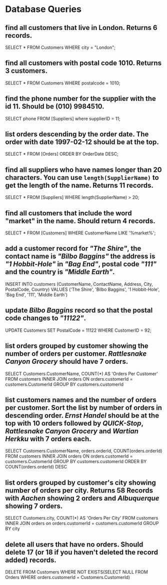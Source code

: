 # Database Queries

## find all customers that live in London. Returns 6 records.
SELECT * FROM Customers WHERE city = "London";

## find all customers with postal code 1010. Returns 3 customers.
SELECT * FROM Customers WHERE postalcode = 1010;

## find the phone number for the supplier with the id 11. Should be (010) 9984510.
SELECT phone FROM [Suppliers] where supplierID = 11;

## list orders descending by the order date. The order with date 1997-02-12 should be at the top.
SELECT * FROM [Orders] ORDER BY OrderDate DESC;

## find all suppliers who have names longer than 20 characters. You can use `length(SupplierName)` to get the length of the name. Returns 11 records.
SELECT * FROM [Suppliers] WHERE length(SupplierName) > 20;

## find all customers that include the word "market" in the name. Should return 4 records.
SELECT * FROM [Customers] WHERE CustomerName LIKE '%market%';

## add a customer record for _"The Shire"_, the contact name is _"Bilbo Baggins"_ the address is _"1 Hobbit-Hole"_ in _"Bag End"_, postal code _"111"_ and the country is _"Middle Earth"_.
INSERT INTO customers (CustomerName, ContactName, Address, City, PostalCode, Country)
VALUES ('The Shire', 'Bilbo Baggins', '1 Hobbit-Hole', 'Bag End', '111', 'Middle Earth')

## update _Bilbo Baggins_ record so that the postal code changes to _"11122"_.
UPDATE Customers 
SET PostalCode = 11122
WHERE CustomerID = 92;

## list orders grouped by customer showing the number of orders per customer. _Rattlesnake Canyon Grocery_ should have 7 orders.
SELECT Customers.CustomerName, 
COUNT(*) AS 'Orders Per Customer'
FROM customers
INNER JOIN orders 
ON orders.customerId = customers.CustomerId
GROUP BY customers.customerId

## list customers names and the number of orders per customer. Sort the list by number of orders in descending order. _Ernst Handel_ should be at the top with 10 orders followed by _QUICK-Stop_, _Rattlesnake Canyon Grocery_ and _Wartian Herkku_ with 7 orders each.

SELECT Customers.CustomerName, orders.orderId,
COUNT(orders.orderId)
FROM customers
INNER JOIN orders
ON orders.customerId = customers.CustomerId
GROUP BY customers.customerId 
ORDER BY COUNT(orders.orderId) DESC


## list orders grouped by customer's city showing number of orders per city. Returns 58 Records with _Aachen_ showing 2 orders and _Albuquerque_ showing 7 orders.
SELECT Customers.city,
COUNT(*) AS 'Orders Per City'
FROM customers
INNER JOIN orders
on orders.customerId = customers.customerId
GROUP BY city

## delete all users that have no orders. Should delete 17 (or 18 if you haven't deleted the record added) records.
DELETE FROM Customers 
WHERE NOT EXISTS(SELECT NULL FROM Orders WHERE orders.customerId = Customers.CustomerId)